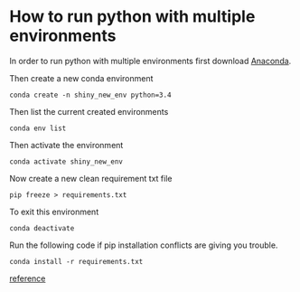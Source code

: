 # How to run python with multiple environments

In order to run python with multiple environments first download [Anaconda](https://www.anaconda.com/products/individual).

Then create a new conda environment
```
conda create -n shiny_new_env python=3.4
```

Then list the current created environments
```
conda env list
```

Then activate the environment
```
conda activate shiny_new_env
```

Now create a new clean requirement txt file
```
pip freeze > requirements.txt
```

To exit this environment
```
conda deactivate
```

Run the following code if pip installation conflicts are giving you trouble.
```
conda install -r requirements.txt
```


[reference](https://boscacci.medium.com/why-and-how-to-make-a-requirements-txt-f329c685181e)
